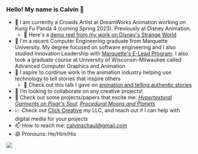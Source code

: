 ### Hello! My name is Calvin 👋

- 💼 I am currently a Crowds Artist at DreamWorks Animation working on Kung Fu Panda 4 (coming Spring 2023). Previously at Disney Animation.
    - 🎥 Here's a [demo reel from my work on Disney's Strange World](https://www.clickcreative.xyz/portfolio/calvin-schaul-strange-world-demo-reel)
- 🏫 I'm a recent Computer Engineering graduate from Marquette University. My degree focused on software engineering and I also studied Innovation Leadership with [Marquette's E-Lead Program](https://www.marquette.edu/innovation-alley/e-lead/). I also took a graduate course at University of Wisconsin-Milwaukee called Advanced Computer Graphics and Animation
- 🚀 I aspire to continue work in the animation industry helping use technology to tell stories that inspire others
    - 🎥 Check out this talk I gave on [animation and telling authentic stories](https://youtu.be/uS36q_kWbPQ)
- 👯 I’m looking to collaborate on any creative projects!
- 🔎 Check out some projects/papers that excite me: [_Hypertextural Garments on Pixar's Soul_](https://graphics.pixar.com/library/CurveCloth/paper.pdf), [_Procedural Moons and Planets_](https://www.youtube.com/watch?v=lctXaT9pxA0&ab_channel=SebastianLague)
- 📈 Check out [Click Creative](http://clickcreative.xyz) my LLC, and reach out if I can help with digital media for your projects
- 📫 How to reach me: calvinschaul@gmail.com
- 😄 Pronouns: He/Him/His

<a href="https://www.linkedin.com/in/cschaul/"><img src="https://img.shields.io/badge/LinkedIn-0077B5?style=for-the-badge&logo=linkedin&logoColor=white" /></a>
